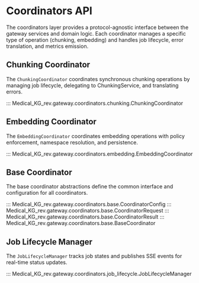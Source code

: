 # Coordinators API

The coordinators layer provides a protocol-agnostic interface between the gateway services and domain logic. Each coordinator manages a specific type of operation (chunking, embedding) and handles job lifecycle, error translation, and metrics emission.

## Chunking Coordinator

The `ChunkingCoordinator` coordinates synchronous chunking operations by managing job lifecycle, delegating to ChunkingService, and translating errors.

::: Medical_KG_rev.gateway.coordinators.chunking.ChunkingCoordinator

## Embedding Coordinator

The `EmbeddingCoordinator` coordinates embedding operations with policy enforcement, namespace resolution, and persistence.

::: Medical_KG_rev.gateway.coordinators.embedding.EmbeddingCoordinator

## Base Coordinator

The base coordinator abstractions define the common interface and configuration for all coordinators.

::: Medical_KG_rev.gateway.coordinators.base.CoordinatorConfig
::: Medical_KG_rev.gateway.coordinators.base.CoordinatorRequest
::: Medical_KG_rev.gateway.coordinators.base.CoordinatorResult
::: Medical_KG_rev.gateway.coordinators.base.BaseCoordinator

## Job Lifecycle Manager

The `JobLifecycleManager` tracks job states and publishes SSE events for real-time status updates.

::: Medical_KG_rev.gateway.coordinators.job_lifecycle.JobLifecycleManager
